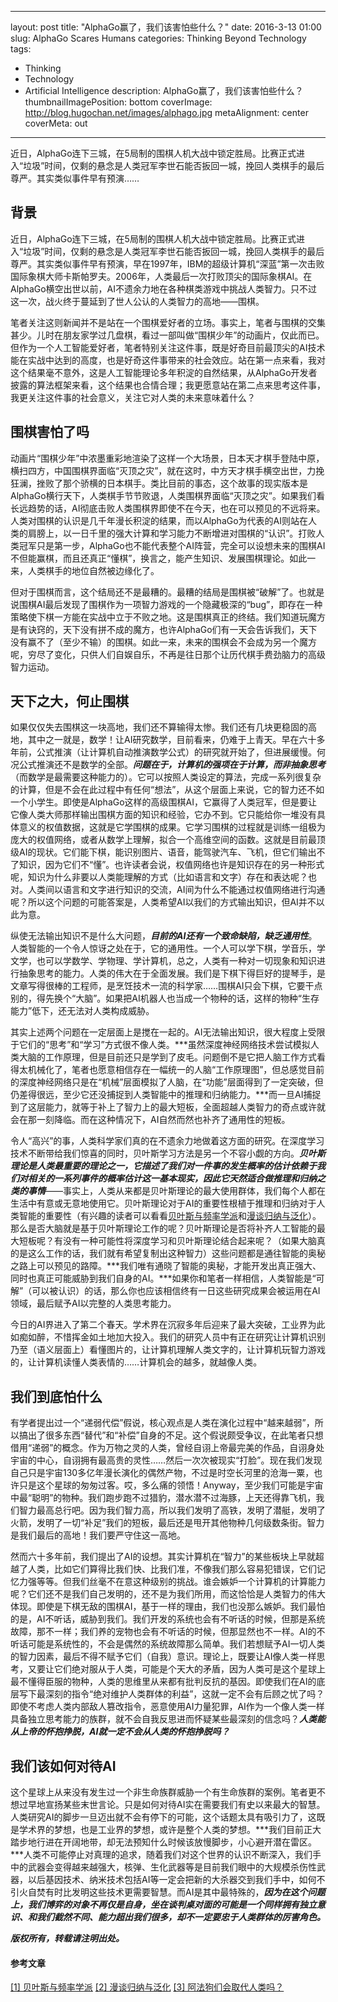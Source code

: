 
---
layout: post
title: "AlphaGo赢了，我们该害怕些什么？"
date: 2016-3-13 01:00
slug: AlphaGo Scares Humans
categories: Thinking Beyond Technology
tags:
- Thinking
- Technology
- Artificial Intelligence
description: AlphaGo赢了，我们该害怕些什么？
thumbnailImagePosition: bottom
coverImage: http://blog.hugochan.net/images/alphago.jpg
metaAlignment: center
coverMeta: out
---

近日，AlphaGo连下三城，在5局制的围棋人机大战中锁定胜局。比赛正式进入“垃圾”时间，仅剩的悬念是人类冠军李世石能否扳回一城，挽回人类棋手的最后尊严。其实类似事件早有预演……
<!-- excerpt -->


## 背景
近日，AlphaGo连下三城，在5局制的围棋人机大战中锁定胜局。比赛正式进入“垃圾”时间，仅剩的悬念是人类冠军李世石能否扳回一城，挽回人类棋手的最后尊严。其实类似事件早有预演，早在1997年，IBM的超级计算机“深蓝”第一次击败国际象棋大师卡斯帕罗夫。2006年，人类最后一次打败顶尖的国际象棋AI。在AlphaGo横空出世以前，AI不遗余力地在各种棋类游戏中挑战人类智力。只不过这一次，战火终于蔓延到了世人公认的人类智力的高地——围棋。

笔者关注这则新闻并不是站在一个围棋爱好者的立场。事实上，笔者与围棋的交集甚少。儿时在朋友家学过几盘棋，看过一部叫做“围棋少年”的动画片，仅此而已。但作为一个人工智能爱好者，笔者特别关注这件事，既是好奇目前最顶尖的AI技术能在实战中达到的高度，也是好奇这件事带来的社会效应。站在第一点来看，我对这个结果毫不意外，这是人工智能理论多年积淀的自然结果，从AlphaGo开发者披露的算法框架来看，这个结果也合情合理；我更愿意站在第二点来思考这件事，我更关注这件事的社会意义，关注它对人类的未来意味着什么？

## 围棋害怕了吗
动画片“围棋少年”中浓墨重彩地渲染了这样一个大场景，日本天才棋手登陆中原，横扫四方，中国围棋界面临“灭顶之灾”，就在这时，中方天才棋手横空出世，力挽狂澜，挫败了那个骄横的日本棋手。类比目前的事态，这个故事的现实版本是AlphaGo横行天下，人类棋手节节败退，人类围棋界面临“灭顶之灾”。如果我们看长远趋势的话，AI彻底击败人类围棋界即使不在今天，也在可以预见的不远将来。人类对围棋的认识是几千年漫长积淀的结果，而以AlphaGo为代表的AI则站在人类的肩膀上，以一日千里的强大计算和学习能力不断增进对围棋的“认识”。打败人类冠军只是第一步，AlphaGo也不能代表整个AI阵营，完全可以设想未来的围棋AI不但能赢棋，而且还真正“懂棋”，换言之，能产生知识、发展围棋理论。如此一来，人类棋手的地位自然被边缘化了。

但对于围棋而言，这个结局还不是最糟的。最糟的结局是围棋被“破解”了。也就是说围棋AI最后发现了围棋作为一项智力游戏的一个隐藏极深的“bug”，即存在一种策略使下棋一方能在实战中立于不败之地。这是围棋真正的终结。我们知道玩魔方是有诀窍的，天下没有拼不成的魔方，也许AlphaGo们有一天会告诉我们，天下没有赢不了（至少不输）的围棋。如此一来，未来的围棋会不会成为另一个魔方呢，穷尽了变化，只供人们自娱自乐，不再是往日那个让历代棋手费劲脑力的高级智力运动。

## 天下之大，何止围棋
如果仅仅失去围棋这一块高地，我们还不算输得太惨。我们还有几块更稳固的高地，其中之一就是，数学！让AI研究数学，目前看来，仍难于上青天。早在六十多年前，公式推演（让计算机自动推演数学公式）的研究就开始了，但进展缓慢。何况公式推演还不是数学的全部。***问题在于，计算机的强项在于计算，而非抽象思考***（而数学是最需要这种能力的）。它可以按照人类设定的算法，完成一系列很复杂的计算，但是不会在此过程中有任何“想法”，从这个层面上来说，它的智力还不如一个小学生。即使是AlphaGo这样的高级围棋AI，它赢得了人类冠军，但是要让它像人类大师那样输出围棋方面的知识和经验，它办不到。它只能给你一堆没有具体意义的权值数据，这就是它学围棋的成果。它学习围棋的过程就是训练一组极为庞大的权值网络，或者从数学上理解，拟合一个高维空间的函数。这就是目前最顶级AI的现状。它们能下棋，能识别图片、语音，能驾驶汽车、飞机，但它们输出不了知识，因为它们不“懂”。也许读者会说，权值网络也许是知识存在的另一种形式呢，知识为什么非要以人类能理解的方式（比如语言和文字）存在和表达呢？也对。人类间以语言和文字进行知识的交流，AI间为什么不能通过权值网络进行沟通呢？所以这个问题的可能答案是，人类希望AI以我们的方式输出知识，但AI并不以此为意。

纵使无法输出知识不是什么大问题，***目前的AI还有一个致命缺陷，缺乏通用性***。人类智能的一个令人惊讶之处在于，它的通用性。一个人可以学下棋，学音乐，学文学，也可以学数学、学物理、学计算机，总之，人类有一种对一切现象和知识进行抽象思考的能力。人类的伟大在于全面发展。我们是下棋下得巨好的提琴手，是文章写得很棒的工程师，是烹饪技术一流的科学家……围棋AI只会下棋，它要干点别的，得先换个“大脑”。如果把AI机器人也当成一个物种的话，这样的物种“生存能力”低下，还无法对人类构成威胁。

其实上述两个问题在一定层面上是搅在一起的。AI无法输出知识，很大程度上受限于它们的“思考”和“学习”方式很不像人类。***虽然深度神经网络技术尝试模拟人类大脑的工作原理，但是目前还只是学到了皮毛。问题倒不是它把人脑工作方式看得太机械化了，笔者也愿意相信存在一幅统一的人脑“工作原理图”，但总感觉目前的深度神经网络只是在“机械”层面模拟了人脑，在“功能”层面得到了一定突破，但仍差得很远，至少它还没捕捉到人类智能中的推理和归纳能力。***而一旦AI捕捉到了这层能力，就等于补上了智力上的最大短板，全面超越人类智力的奇点或许就会在那一刻降临。而在这种情况下，AI自然而然也补齐了通用性的短板。

令人“高兴”的事，人类科学家们真的在不遗余力地做着这方面的研究。在深度学习技术不断带给我们惊喜的同时，贝叶斯学习方法是另一个不容小觑的方向。***贝叶斯理论是人类最重要的理论之一，它描述了我们对一件事的发生概率的估计依赖于我们对相关的一系列事件的概率估计这一基本现实，因此它天然适合做推理和归纳之类的事情***——事实上，人类从来都是贝叶斯理论的最大使用群体，我们每个人都在生活中有意或无意地使用它。贝叶斯理论对于AI的重要性根植于推理和归纳对于人类智能的重要性（有兴趣的读者可以看看[贝叶斯与频率学派](http://blog.hugochan.net/2015/12/16/frequentist_bayesian_inference/)和[漫谈归纳与泛化](http://blog.hugochan.net/2016/01/16/induction_generalization/)）。那么是否大脑就是基于贝叶斯理论工作的呢？贝叶斯理论是否将补齐人工智能的最大短板呢？有没有一种可能性将深度学习和贝叶斯理论结合起来呢？（如果大脑真的是这么工作的话，我们就有希望复制出这种智力）这些问题都是通往智能的奥秘之路上可以预见的路障。***我们唯有通晓了智能的奥秘，才能开发出真正强大、同时也真正可能威胁到我们自身的AI。***如果你和笔者一样相信，人类智能是“可解”（可以被认识）的话，那么你也应该相信终有一日这些研究成果会被运用在AI领域，最后赋予AI以完整的人类思考能力。

今日的AI界进入了第二个春天。学术界在沉寂多年后迎来了最大突破，工业界为此如痴如醉，不惜挥金如土地加大投入。我们的研究人员中有正在研究让计算机识别乃至（语义层面上）看懂图片的，让计算机理解人类文字的，让计算机玩智力游戏的，让计算机读懂人类表情的……计算机会的越多，就越像人类。

## 我们到底怕什么
有学者提出过一个“递弱代偿”假说，核心观点是人类在演化过程中“越来越弱”，所以搞出了很多东西“替代”和“补偿”自身的不足。这个假说颇受争议，在此笔者只想借用“递弱”的概念。作为万物之灵的人类，曾经自诩上帝最完美的作品，自诩身处宇宙的中心，自诩拥有最高贵的灵性……然后一次次被现实“打脸”。现在我们发现自己只是宇宙130多亿年漫长演化的偶然产物，不过是时空长河里的沧海一粟，也许只是这个星球的匆匆过客。哎，多么痛的领悟！Anyway，至少我们可能是宇宙中最“聪明”的物种。我们跑步跑不过猎豹，潜水潜不过海豚，上天还得靠飞机，我们智力最高总行吧。因为我们智力高，所以我们发明了高铁，发明了潜艇，发明了火箭，发明了一切“补足”我们的短板，最后还是甩开其他物种几何级数条街。智力是我们最后的高地！我们要严守住这一高地。

然而六十多年前，我们提出了AI的设想。其实计算机在“智力”的某些板块上早就超越了人类，比如它们算得比我们快、比我们准，不像我们那么容易犯错误，它们记忆力强等等。但我们丝毫不在意这种级别的挑战。谁会嫉妒一个计算机的计算能力呢？它们还不是我们自己发明的，还不是为我们所用，而这恰恰是人类智力的伟大体现。即使是下棋无敌的围棋AI，基于一样的理由，我们也没那么嫉妒。我们最怕的是，AI不听话，威胁到我们。我们开发的系统也会有不听话的时候，但那是系统故障，那不一样；我们养的宠物也会有不听话的时候，但那显然也不一样。AI的不听话可能是系统性的，不会是偶然的系统故障那么简单。我们若想赋予AI一切人类的智力因素，最后不得不赋予它们（自我）意识。理论上，既要让AI像人类一样思考，又要让它们绝对服从于人类，可能是个天大的矛盾，因为人类可是这个星球上最不懂得臣服的物种，人类的思维里从来都有批判反抗的基因。即使我们在AI的底层写下最深刻的指令“绝对维护人类群体的利益”，这就一定不会有后顾之忧了吗？即使不考虑人类内部敌人篡改指令，恶意使用AI力量犯罪，AI作为一个像人类一样具备独立思考能力的族群，就不会自我反思进而怀疑某些最深刻的信念吗？***人类能从上帝的怀抱挣脱，AI就一定不会从人类的怀抱挣脱吗？***

## 我们该如何对待AI
这个星球上从来没有发生过一个非生命族群威胁一个有生命族群的案例。笔者更不想过早地宣扬某些末世言论。只是如何对待AI实在需要我们有史以来最大的智慧。人类研究AI的脚步一旦迈出就不会有停下的可能，这个话题太具有吸引力了，这既是学术界的梦想，也是工业界的梦想，或许是整个人类的梦想。***我们目前正大踏步地行进在开阔地带，却无法预知什么时候该放慢脚步，小心避开潜在雷区。***人类不可能停止对真理的追求，随着我们对这个世界的认识不断深入，我们手中的武器会变得越来越强大，核弹、生化武器等是目前我们眼中的大规模杀伤性武器，以后基因技术、纳米技术包括AI等一定会把新的大杀器交到我们手中，如何不引火自焚有时比发明这些技术更需要智慧。而AI是其中最特殊的，***因为在这个问题上，我们博弈的对象不再仅是自身，坐在谈判桌对面的可能是一个同样拥有独立意识、和我们截然不同、能力超出我们很多，却不一定要忠于人类群体的厉害角色。***

***版权所有，转载请注明出处。***

#### 参考文章
[[1] 贝叶斯与频率学派](http://blog.hugochan.net/2015/12/16/frequentist_bayesian_inference/)
[[2] 漫谈归纳与泛化](http://blog.hugochan.net/2016/01/16/induction_generalization/)
[[3] 阿法狗们会取代人类吗？](http://mp.weixin.qq.com/s?__biz=MzA3OTgzMzUzOA==&mid=402823905&idx=1&sn=1d33abfa136b66825a545549357aa164#wechat_redirect)
